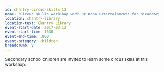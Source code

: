 ```yaml
---
id: chantry-circus-skills-13
name: "Circus skills workshop with Mr Bean Entertainments for secondary school children"
location: chantry-library
location-text: Chantry Library
event-start-date: 2017-03-13
event-start-time: 1630
event-end-time: 1800
event-category: children
breadcrumb: y
---
```


Secondary school children are invited to learn some circus skills at this workshop.
